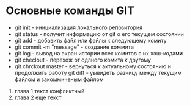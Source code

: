 # Основные команды GIT #
* git init - инициализация локального репозитория
* git status - получит информацию от git о его текущем состоянии
* git add - добавить файл или файлы к следующему комиту
* git commit -m "message" - создание коммита
* git log - вывод на экран истории всех комитов с их хэш-кодами
* git checlout - перехож от одлного комита к другому
* git chrckout master - вернуться к актуальному состоянию и продолжить работу
git diff - уывидеть разницу между текущим файлом и закоммиченым файлом


1. глава 1
 текст конфликтный
2. глава 2
еще текст